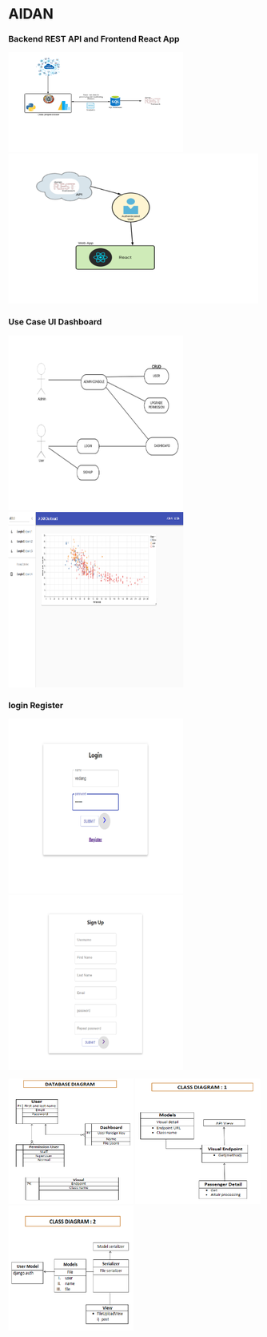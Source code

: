 # AIDAN


### Backend REST API and Frontend React App

<img src="/Flowcharts/screenshot.png" width="350" height="200"/>      <img src="/Flowcharts/ERD.png" width="500" height="300"/>    


### Use Case            UI Dashboard

<img src="/Flowcharts/screenshot3.png" width="350" height="350"/>      <img src="/Flowcharts/Dashboard.png" width="350" height="350"/>


### login              Register
<img src="/Flowcharts/Login.png" width="350" height="350"/>             <img src="/Flowcharts/Register.png" width="350" height="350"/>             



<img src="/Flowcharts/DB.png" width="250" height="250"/> <img src="/Flowcharts/CDA.png" width="250" height="250"/> <img src="/Flowcharts/CDB.png" width="250" height="250"/>
